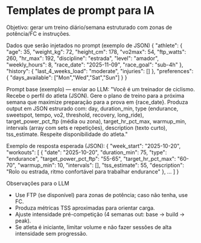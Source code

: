 # Templates de prompt para IA

Objetivo: gerar um treino diário/semana estruturado com zonas de potência/FC e instruções.

Dados que serão injetados no prompt (exemplo de JSON)
{
  "athlete": {
    "age": 35,
    "weight_kg": 72,
    "height_cm": 178,
    "vo2max": 54,
    "ftp_watts": 260,
    "hr_max": 192,
    "discipline": "estrada",
    "level": "amador",
    "weekly_hours": 8,
    "race_date": "2025-11-09",
    "race_goal": "sub-4h"
  },
  "history": {
    "last_4_weeks_load": "moderate",
    "injuries": []
  },
  "preferences": {
    "days_available": ["Mon","Wed","Sat","Sun"]
  }
}

Prompt base (exemplo) — enviar ao LLM:
"Você é um treinador de ciclismo. Recebe o perfil do atleta (JSON). Gere o plano de treino para a próxima semana que maximize preparação para a prova em {race_date}. Produza output em JSON estrurado com: day, duration_min, type (endurance, sweetspot, tempo, vo2, threshold, recovery, long_ride), target_power_pct_ftp (média ou zona), target_hr_pct_max, warmup_min, intervals (array com sets e repetições), description (texto curto), tss_estimate. Respeite disponibilidade do atleta."

Exemplo de resposta esperada (JSON):
{
  "week_start": "2025-10-20",
  "workouts": [
    {
      "date": "2025-10-20",
      "duration_min": 75,
      "type": "endurance",
      "target_power_pct_ftp": "55-65",
      "target_hr_pct_max": "60-70",
      "warmup_min": 10,
      "intervals": [],
      "tss_estimate": 55,
      "description": "Rolo ou estrada, ritmo confortável para trabalhar endurance"
    },
    ...
  ]
}

Observações para o LLM
- Use FTP (se disponível) para zonas de potência; caso não tenha, use FC.
- Produza métricas TSS aproximadas para orientar carga.
- Ajuste intensidade pré-competição (4 semanas out: base -> build -> peak).
- Se atleta é iniciante, limitar volume e não fazer sessões de alta intensidade sem progressão.
